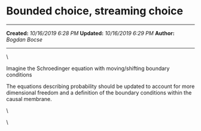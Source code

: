 Bounded choice, streaming choice
================================

  -------------- ----------------------
  **Created:**   *10/16/2019 6:28 PM*
  **Updated:**   *10/16/2019 6:29 PM*
  **Author:**    *Bogdan Bocse*
  -------------- ----------------------

\

Imagine the Schroedinger equation with moving/shifting boundary
conditions

The equations describing probability should be updated to account for
more dimensional freedom and a definition of the boundary conditions
within the causal membrane.

\

\

 

